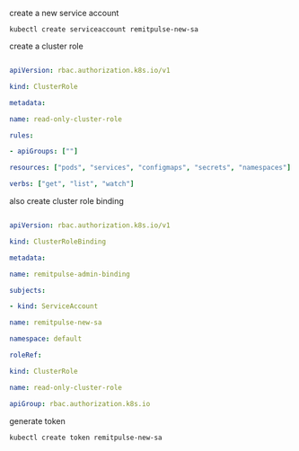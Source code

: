 
create a new service account 
```
kubectl create serviceaccount remitpulse-new-sa

```

create a cluster role
```yaml

apiVersion: rbac.authorization.k8s.io/v1

kind: ClusterRole

metadata:

name: read-only-cluster-role

rules:

- apiGroups: [""]

resources: ["pods", "services", "configmaps", "secrets", "namespaces"]

verbs: ["get", "list", "watch"]
```

also create cluster role binding 
```yaml

apiVersion: rbac.authorization.k8s.io/v1

kind: ClusterRoleBinding

metadata:

name: remitpulse-admin-binding

subjects:

- kind: ServiceAccount

name: remitpulse-new-sa

namespace: default

roleRef:

kind: ClusterRole

name: read-only-cluster-role

apiGroup: rbac.authorization.k8s.io
```


generate token 
```
kubectl create token remitpulse-new-sa
```